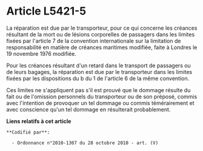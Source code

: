 # Article L5421-5

La réparation est due par le transporteur, pour ce qui concerne les créances résultant de la mort ou de lésions corporelles
de passagers dans les limites fixées par l'article 7 de la convention internationale sur la limitation de responsabilité en
matière de créances maritimes modifiée, faite à Londres le 19 novembre 1976 modifiée.

Pour les créances résultant d'un retard dans le transport de passagers ou de leurs bagages, la réparation est due par le
transporteur dans les limites fixées par les dispositions du b du 1 de l'article 6 de la même convention.

Ces limites ne s'appliquent pas s'il est prouvé que le dommage résulte du fait ou de l'omission personnels du transporteur ou
de son préposé, commis avec l'intention de provoquer un tel dommage ou commis témérairement et avec conscience qu'un tel
dommage en résulterait probablement.

**Liens relatifs à cet article**

	**Codifié par**:

	  - Ordonnance n°2010-1307 du 28 octobre 2010 - art. (V)
